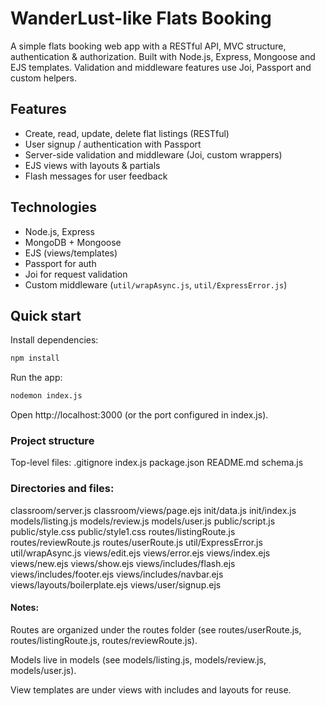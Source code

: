 # WanderLust-like Flats Booking

A simple flats booking web app with a RESTful API, MVC structure, authentication & authorization. Built with Node.js, Express, Mongoose and EJS templates. Validation and middleware features use Joi, Passport and custom helpers.

## Features

- Create, read, update, delete flat listings (RESTful)
- User signup / authentication with Passport
- Server-side validation and middleware (Joi, custom wrappers)
- EJS views with layouts & partials
- Flash messages for user feedback

## Technologies

- Node.js, Express
- MongoDB + Mongoose
- EJS (views/templates)
- Passport for auth
- Joi for request validation
- Custom middleware (`util/wrapAsync.js`, `util/ExpressError.js`)

## Quick start

Install dependencies:

```sh
npm install
```

Run the app:

```sh
nodemon index.js
```

Open http://localhost:3000 (or the port configured in index.js).

### Project structure

Top-level files:
.gitignore
index.js
package.json
README.md
schema.js

### Directories and files:

classroom/server.js
classroom/views/page.ejs
init/data.js
init/index.js
models/listing.js
models/review.js
models/user.js
public/script.js
public/style.css
public/style1.css
routes/listingRoute.js
routes/reviewRoute.js
routes/userRoute.js
util/ExpressError.js
util/wrapAsync.js
views/edit.ejs
views/error.ejs
views/index.ejs
views/new.ejs
views/show.ejs
views/includes/flash.ejs
views/includes/footer.ejs
views/includes/navbar.ejs
views/layouts/boilerplate.ejs
views/user/signup.ejs

#### Notes:

Routes are organized under the routes folder (see routes/userRoute.js, routes/listingRoute.js, routes/reviewRoute.js).

Models live in models (see models/listing.js, models/review.js, models/user.js).

View templates are under views with includes and layouts for reuse.
